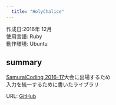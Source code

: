```yaml
---
  title: "HolyChalice"
---
```

 
作成日:2016年 12月  
使用言語:  Ruby  
動作環境:  Ubuntu

## summary  
[SamuraiCoding 2016-17](http://samuraicoding.info/)大会に出場するため  
入力を統一するために書いたライブラリ

URL: [GitHub](https://github.com/723gt/HolyChalice)